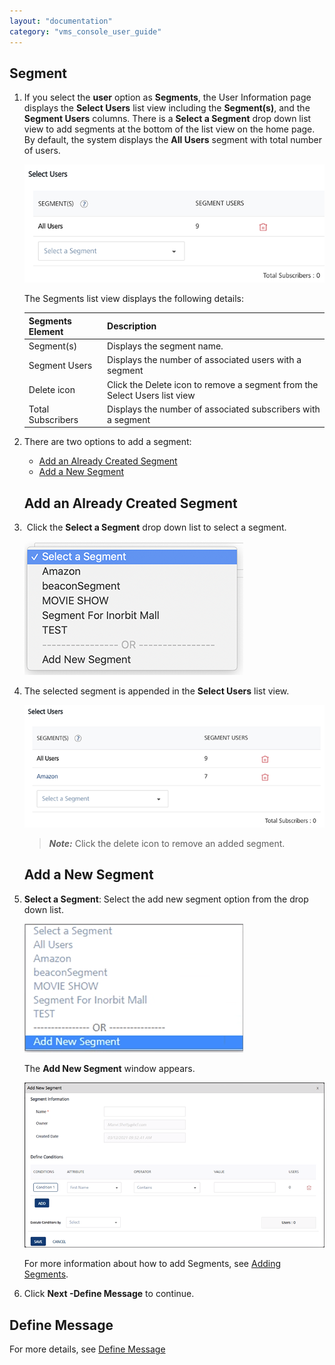 ```yaml
---
layout: "documentation"
category: "vms_console_user_guide"
---
```

                            


Segment
-------

1.  If you select the **user** option as **Segments**, the User Information page displays the **Select Users** list view including the **Segment(s)**, and the **Segment Users** columns. There is a **Select a Segment** drop down list view to add segments at the bottom of the list view on the home page. By default, the system displays the **All Users** segment with total number of users.
    
    ![](../Resources/Images/Engagement/Adhoc/Push_Message/definemsgtargetsegment_597x100.png)
    
    The Segments list view displays the following details:  
    
    | Segments Element | Description |
    | --- | --- |
    | Segment(s) | Displays the segment name. |
    | Segment Users | Displays the number of associated users with a segment |
    | Delete icon | Click the Delete icon to remove a segment from the Select Users list view |
    | Total Subscribers | Displays the number of associated subscribers with a segment |
    
2.  There are two options to add a segment:
    
    *   [Add an Already Created Segment](#add-an-already-created-segment)
    *   [Add a New Segment](#add-a-new-segment)
    
    Add an Already Created Segment
    ------------------------------
    
3.   Click the **Select a Segment** drop down list to select a segment.
    
    ![](../Resources/Images/Engagement/Adhoc/Push_Message/selsegddlist.png)
    
4.  The selected segment is appended in the **Select Users** list view.
    
    ![](../Resources/Images/Engagement/Adhoc/Push_Message/ebaysegment_599x113.png)
    
    > **_Note:_** Click the delete icon to remove an added segment.
    
    Add a New Segment
    -----------------
    
5.  **Select a Segment**: Select the add new segment option from the drop down list.
    
    ![](../Resources/Images/Engagement/Adhoc/Push_Message/addnewsegmentddlist.png)
    
    The **Add New Segment** window appears.
    
    ![](../Resources/Images/Engagement/Adhoc/Push_Message/addsegmentwindow_597x328.png)
    
    For more information about how to add Segments, see [Adding Segments](../Segments/Adding_a_Segment.html).
    
6.  Click **Next -Define Message** to continue.

Define Message
--------------

For more details, see [Define Message](General_Channel_Type_Push_Message.html#define-message)
